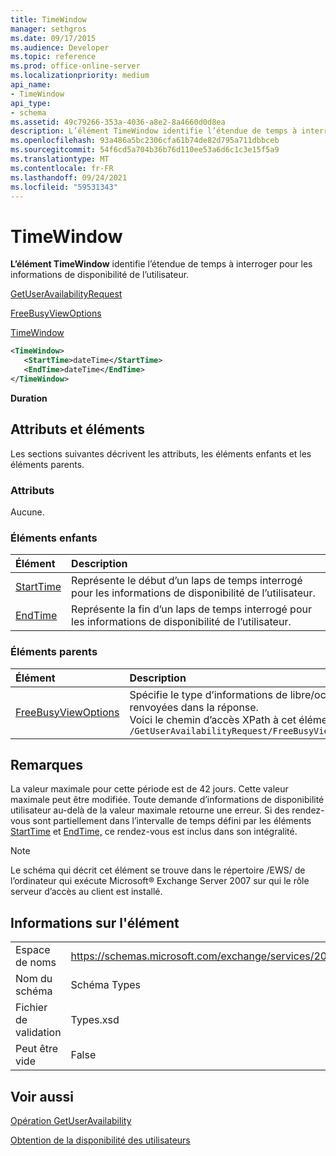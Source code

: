 ```yaml
---
title: TimeWindow
manager: sethgros
ms.date: 09/17/2015
ms.audience: Developer
ms.topic: reference
ms.prod: office-online-server
ms.localizationpriority: medium
api_name:
- TimeWindow
api_type:
- schema
ms.assetid: 49c79266-353a-4036-a8e2-8a4660d0d8ea
description: L’élément TimeWindow identifie l’étendue de temps à interroger pour les informations de disponibilité de l’utilisateur.
ms.openlocfilehash: 93a486a5bc2306cfa61b74de82d795a711dbbceb
ms.sourcegitcommit: 54f6cd5a704b36b76d110ee53a6d6c1c3e15f5a9
ms.translationtype: MT
ms.contentlocale: fr-FR
ms.lasthandoff: 09/24/2021
ms.locfileid: "59531343"
---
```

# <a name="timewindow"></a>TimeWindow

**L’élément TimeWindow** identifie l’étendue de temps à interroger pour les informations de disponibilité de l’utilisateur. 
  
[GetUserAvailabilityRequest](getuseravailabilityrequest.md)
  
[FreeBusyViewOptions](freebusyviewoptions.md)
  
[TimeWindow](timewindow.md)
  
```xml
<TimeWindow>
   <StartTime>dateTime</StartTime>
   <EndTime>dateTime</EndTime>
</TimeWindow>
```

 **Duration**
## <a name="attributes-and-elements"></a>Attributs et éléments

Les sections suivantes décrivent les attributs, les éléments enfants et les éléments parents.
  
### <a name="attributes"></a>Attributs

Aucune.
  
### <a name="child-elements"></a>Éléments enfants

|**Élément**|**Description**|
|:-----|:-----|
|[StartTime](starttime.md) <br/> |Représente le début d’un laps de temps interrogé pour les informations de disponibilité de l’utilisateur.  <br/> |
|[EndTime](endtime.md) <br/> |Représente la fin d’un laps de temps interrogé pour les informations de disponibilité de l’utilisateur.  <br/> |
   
### <a name="parent-elements"></a>Éléments parents

|**Élément**|**Description**|
|:-----|:-----|
|[FreeBusyViewOptions](freebusyviewoptions.md) <br/> |Spécifie le type d’informations de libre/occupé renvoyées dans la réponse.  <br/> Voici le chemin d’accès XPath à cet élément :  <br/>  `/GetUserAvailabilityRequest/FreeBusyViewOptions` <br/> |
   
## <a name="remarks"></a>Remarques

La valeur maximale pour cette période est de 42 jours. Cette valeur maximale peut être modifiée. Toute demande d’informations de disponibilité utilisateur au-delà de la valeur maximale retourne une erreur. Si des rendez-vous sont partiellement dans l’intervalle de temps défini par les éléments [StartTime](starttime.md) et [EndTime,](endtime.md) ce rendez-vous est inclus dans son intégralité. 
  
> [!NOTE]
> Le schéma qui décrit cet élément se trouve dans le répertoire /EWS/ de l’ordinateur qui exécute Microsoft® Exchange Server 2007 sur qui le rôle serveur d’accès au client est installé. 
  
## <a name="element-information"></a>Informations sur l'élément

|||
|:-----|:-----|
|Espace de noms  <br/> |https://schemas.microsoft.com/exchange/services/2006/types  <br/> |
|Nom du schéma  <br/> |Schéma Types  <br/> |
|Fichier de validation  <br/> |Types.xsd  <br/> |
|Peut être vide  <br/> |False  <br/> |
   
## <a name="see-also"></a>Voir aussi



[Opération GetUserAvailability](getuseravailability-operation.md)


[Obtention de la disponibilité des utilisateurs](https://msdn.microsoft.com/library/d4133fcb-9b0f-4e6b-aadf-a389da83516a%28Office.15%29.aspx)


